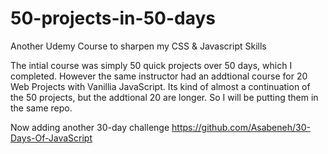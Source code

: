 # 50-projects-in-50-days
Another Udemy Course to sharpen my CSS & Javascript Skills

The intial course was simply 50 quick projects over 50 days, which I completed. However the same instructor had an addtional course for 20 Web Projects with Vanillia JavaScript. Its kind of almost a continuation of the 50 projects, but the addtional 20 are longer. So I will be putting them in the same repo. 


Now adding another 30-day challenge 
https://github.com/Asabeneh/30-Days-Of-JavaScript